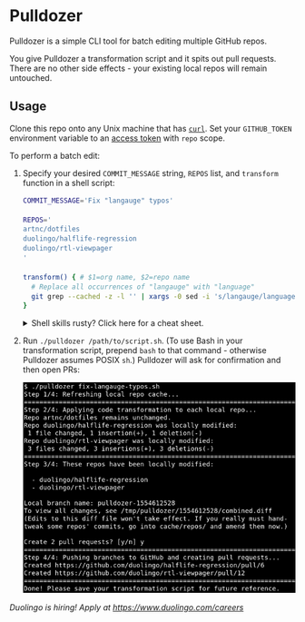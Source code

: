 # Pulldozer

Pulldozer is a simple CLI tool for batch editing multiple GitHub repos.

You give Pulldozer a transformation script and it spits out pull requests. There are no other side effects - your existing local repos will remain untouched.

## Usage

Clone this repo onto any Unix machine that has [`curl`](https://brewinstall.org/install-curl-on-mac-with-brew/). Set your `GITHUB_TOKEN` environment variable to an [access token](https://github.com/settings/tokens) with `repo` scope.

To perform a batch edit:

1.  Specify your desired `COMMIT_MESSAGE` string, `REPOS` list, and `transform` function in a shell script:

    ```sh
    COMMIT_MESSAGE='Fix "langauge" typos'

    REPOS='
    artnc/dotfiles
    duolingo/halflife-regression
    duolingo/rtl-viewpager
    '

    transform() { # $1=org name, $2=repo name
      # Replace all occurrences of "langauge" with "language"
      git grep --cached -z -l '' | xargs -0 sed -i 's/langauge/language/g'
    }
    ```

    <details><summary>Shell skills rusty? Click here for a cheat sheet.</summary>

    - List all Git-tracked files containing `$needle` with `git grep --cached -l $needle`
      - To simply list all files, specify `-l ''`
      - `-z` will use `\0` instead of newline as the delimiter
        - Required if you'll be piping paths containing whitespace into `xargs`
      - Symlinks and submodules are excluded
    - Pipe a file list into `xargs $command` to run `$command $file` on each file in the list
      - Use `xargs -0` if the input is `\0`-delimited rather than newline-delimited
    - Replace strings in a file with `sed -i -e 's/myRegex/mySubstitution/g' $file`
      - You can use any character in place of `/` as the delimiter if conflicts arise
      - You can specify `-E` and then reference parenthesized capture groups with `\1` etc.
      - You can declare multiple substitutions by placing `-e` before each one
      - To [replace newlines](https://stackoverflow.com/a/1252191), add `-e ':a' -e 'N' -e '$!ba'` before your own `-e 's/\n/foobar/g'`
    - If you'd rather not write shell code, you can always drop into another language:
      ```sh
      transform() {
        org="${1}"
        repo="${2}"
        python3 ~/apply-super-complex-transformation-to-repo.py "${org}" "${repo}"
      }
      ```

    </details>

1.  Run `./pulldozer /path/to/script.sh`. (To use Bash in your transformation script, prepend `bash` to that command - otherwise Pulldozer assumes POSIX `sh`.) Pulldozer will ask for confirmation and then open PRs:

    <img src=".github/screenshot.png" alt="Screenshot" width="500">

_Duolingo is hiring! Apply at https://www.duolingo.com/careers_
